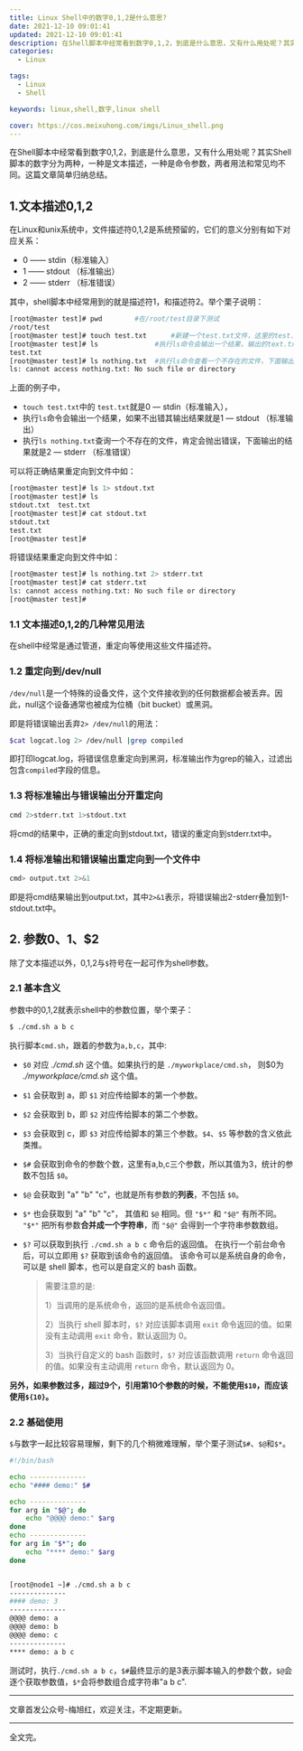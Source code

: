 ```yaml
---
title: Linux Shell中的数字0,1,2是什么意思?
date: 2021-12-10 09:01:41
updated: 2021-12-10 09:01:41
description: 在Shell脚本中经常看到数字0,1,2，到底是什么意思，又有什么用处呢？其实Shell脚本的数字分为两种，一种是文本描述，一种是命令参数，两者用法和常见均不同。这篇文章简单归纳总结。
categories: 
  - Linux

tags: 
  - Linux
  - Shell

keywords: linux,shell,数字,linux shell

cover: https://cos.meixuhong.com/imgs/Linux_shell.png
---
```


在Shell脚本中经常看到数字0,1,2，到底是什么意思，又有什么用处呢？其实Shell脚本的数字分为两种，一种是文本描述，一种是命令参数，两者用法和常见均不同。这篇文章简单归纳总结。

## 1.文本描述0,1,2

在Linux和unix系统中，文件描述符0,1,2是系统预留的，它们的意义分别有如下对应关系：

- 0 —— stdin（标准输入）
- 1 —— stdout （标准输出）
- 2 —— stderr （标准错误）

其中，shell脚本中经常用到的就是描述符1，和描述符2。举个栗子说明：

```bash
[root@master test]# pwd        #在/root/test目录下测试
/root/test
[root@master test]# touch test.txt      #新建一个test.txt文件，这里的test.txt文本就是stdin（标准输入）
[root@master test]# ls              #执行ls命令会输出一个结果，输出的text.txt就是stdout （标准输出）
test.txt
[root@master test]# ls nothing.txt  #执行ls命令查看一个不存在的文件，下面输出的就是stderr （标准错误）
ls: cannot access nothing.txt: No such file or directory
```

上面的例子中，

- `touch test.txt`中的 `test.txt`就是0 — stdin（标准输入），
- 执行`ls`命令会输出一个结果，如果不出错其输出结果就是1 — stdout （标准输出）
- 执行`ls nothing.txt`查询一个不存在的文件，肯定会抛出错误，下面输出的结果就是2 — stderr （标准错误）

可以将正确结果重定向到文件中如：

```bash
[root@master test]# ls 1> stdout.txt
[root@master test]# ls
stdout.txt  test.txt
[root@master test]# cat stdout.txt
stdout.txt
test.txt
[root@master test]#
```

将错误结果重定向到文件中如：

```bash
[root@master test]# ls nothing.txt 2> stderr.txt
[root@master test]# cat stderr.txt
ls: cannot access nothing.txt: No such file or directory
[root@master test]#
```

### 1.1 文本描述0,1,2的几种常见用法

在shell中经常是通过管道，重定向等使用这些文件描述符。

### 1.2 重定向到/dev/null

`/dev/null`是一个特殊的设备文件，这个文件接收到的任何数据都会被丢弃。因此，null这个设备通常也被成为位桶（bit bucket）或黑洞。

即是将错误输出丢弃`2> /dev/null`的用法：

```bash
$cat logcat.log 2> /dev/null |grep compiled
```

即打印logcat.log，将错误信息重定向到黑洞，标准输出作为grep的输入，过滤出包含`compiled`字段的信息。

### 1.3 将标准输出与错误输出分开重定向

```bash
cmd 2>stderr.txt 1>stdout.txt
```

将cmd的结果中，正确的重定向到stdout.txt，错误的重定向到stderr.txt中。

### 1.4 将标准输出和错误输出重定向到一个文件中

```bash
cmd> output.txt 2>&1
```

即是将cmd结果输出到output.txt，其中`2>&1`表示，将错误输出2-stderr叠加到1-stdout.txt中。

## 2. 参数$0、$1、$2

除了文本描述以外，0,1,2与`$`符号在一起可作为shell参数。

### 2.1 基本含义

参数中的0,1,2就表示shell中的参数位置，举个栗子：

```bash
$ ./cmd.sh a b c 
```
执行脚本`cmd.sh`，跟着的参数为`a,b,c`，其中:

- `$0`
  对应 *./cmd.sh* 这个值。如果执行的是 `./myworkplace/cmd.sh`， 则$0为 *./myworkplace/cmd.sh* 这个值。
  
- `$1`
  会获取到 a，即 `$1` 对应传给脚本的第一个参数。
  
- `$2`
  会获取到 b，即 `$2` 对应传给脚本的第二个参数。
  
- `$3`
  会获取到 c，即 `$3` 对应传给脚本的第三个参数。`$4`、`$5` 等参数的含义依此类推。
  
- `$#`
  会获取到命令的参数个数，这里有a,b,c三个参数，所以其值为3，统计的参数不包括 `$0`。
  
- `$@`
  会获取到 "a" "b" "c"，也就是所有参数的**列表**，不包括 `$0`。
  
- `$*`
  也会获取到 "a" "b" "c"， 其值和 `$@` 相同。但 `"$*"` 和 `"$@"` 有所不同。
  `"$*"` 把所有参数**合并成一个字符串**，而 `"$@"` 会得到一个字符串参数数组。
  
- `$?`
  可以获取到执行 `./cmd.sh a b c` 命令后的返回值。
  在执行一个前台命令后，可以立即用 `$?` 获取到该命令的返回值。
  该命令可以是系统自身的命令，可以是 shell 脚本，也可以是自定义的 bash 函数。
  
  > 需要注意的是:
  >
  > 1）当调用的是系统命令，返回的是系统命令返回值。
  >
  > 2）当执行 shell 脚本时，`$?` 对应该脚本调用 `exit` 命令返回的值。如果没有主动调用 `exit` 命令，默认返回为 0。
  >
  > 3）当执行自定义的 bash 函数时，`$?` 对应该函数调用 `return` 命令返回的值。如果没有主动调用 `return` 命令，默认返回为 0。

**另外，如果参数过多，超过9个，引用第10个参数的时候，不能使用`$10`，而应该使用`${10}`。**

### 2.2 基础使用

`$`与数字一起比较容易理解，剩下的几个稍微难理解，举个栗子测试`$#`、`$@`和`$*`。

```bash
#!/bin/bash

echo --------------
echo "#### demo:" $#

echo --------------
for arg in "$@"; do
    echo "@@@@ demo:" $arg
done
echo --------------
for arg in "$*"; do
    echo "**** demo:" $arg
done


[root@node1 ~]# ./cmd.sh a b c
--------------
#### demo: 3
--------------
@@@@ demo: a
@@@@ demo: b
@@@@ demo: c
--------------
**** demo: a b c
```

测试时，执行`./cmd.sh a b c`，`$#`最终显示的是3表示脚本输入的参数个数，`$@`会逐个获取参数值，`$*`会将参数组合成字符串"a b c".

-----

文章首发公众号-梅旭红，欢迎关注，不定期更新。

--------

全文完。
